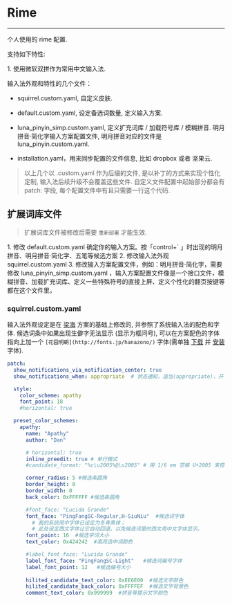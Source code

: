 # Rime

---

个人使用的 rime 配置.

支持如下特性: 

1\. 使用微软双拼作为常用中文输入法.

输入法外观和特性的几个文件：

* squirrel.custom.yaml, 自定义皮肤.

* default.custom.yaml, 设定备选词数量, 定义输入方案.

* luna_pinyin_simp.custom.yaml, 定义扩充词库 / 加载符号库 / 模糊拼音. 明月拼音·简化字输入方案配置文件, 明月拼音对应的文件是 luna_pinyin.custom.yaml.

* installation.yaml，用来同步配置的文件信息, 比如 dropbox 或者 坚果云.

> 以上几个以 .custom.yaml 作为后缀的文件, 是以补丁的方式来实现个性化定制, 输入法后续升级不会覆盖这些文件. 
> 自定义文件配置中起始部分都会有patch: 字段, 每个配置文件中有且只需要一行这个代码.

## 扩展词库文件

> 扩展词库文件被修改后需要 `重新部署` 才能生效.

1\. 修改 default.custom.yaml 确定你的输入方案。按「control+` 」时出现的明月拼音、明月拼音·简化字、五笔等候选方案
2\. 修改输入法外观 squirrel.custom.yaml
3\. 修改输入方案配置文件，例如：明月拼音·简化字，需要修改 luna_pinyin_simp.custom.yaml ，输入方案配置文件像是一个接口文件，模糊拼音、加载扩充词库、定义一些特殊符号的直接上屏、定义个性化的翻页按键等都在这个文件里。


### squirrel.custom.yaml

输入法外观设定是在 [梁海](https://zhuanlan.zhihu.com/p/19599206?columnSlug=lianghai) 方案的基础上修改的, 并参照了系统输入法的配色和字体.
候选词条中如果出现生僻字无法显示 (显示为框问号), 可以在方案配色的字体指向上加一个 `[花园明朝](http://fonts.jp/hanazono/)` 字体(需单独 [下载](http://fonts.jp/hanazono/) 并 [安装](https://zh.osdn.net/projects/hanazono-font/howto/install) 字体).

```yaml
patch:
  show_notifications_via_notification_center: true
  show_notifications_when: appropriate  # 状态通知，适当(appropriate)，开（always）关（never）

  style:
    color_scheme: apathy 
    font_point: 18
    #horizontal: true

  preset_color_schemes:
    apathy:
      name: "Apathy"
      author: "Dan"

      # horizontal: true
      inline_preedit: true # 单行模式
      #candidate_format: "%c\u2005%@\u2005" # 用 1/6 em 空格 U+2005 来控制编号 %c 和候选词 %@ 前后的空间。

      corner_radius: 5 #候选条圆角
      border_height: 0
      border_width: 0
      back_color: 0xFFFFFF #候选条圆角

      #font_face: "Lucida Grande"
      font_face: "PingFangSC-Regular,H-SiuNiu"  #候选词字体
        # 我的系统简中字体已设定为冬青黑体；
        # 此处设定西文字体让它自动回退，以免候选词里的西文用中文字体显示。
      font_point: 16  #候选字词大小
      text_color: 0x424242  #高亮选中词颜色

      #label_font_face: "Lucida Grande"
      label_font_face: "PingFangSC-Light"   #候选词编号字体
      label_font_point: 12   #候选编号大小
      
      hilited_candidate_text_color: 0xEE6E00  #候选文字颜色
      hilited_candidate_back_color: 0xFFFFEF  #候选文字背景色
      comment_text_color: 0x999999  #拼音等提示文字颜色
```